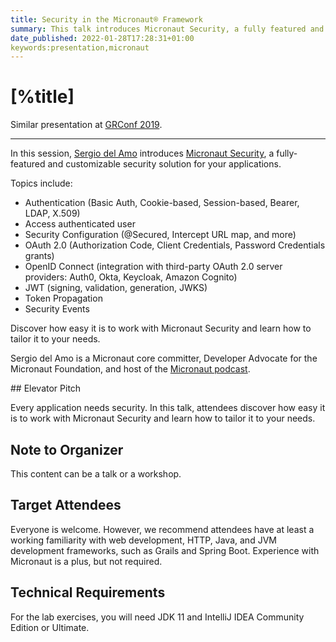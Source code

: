 ```yaml
---
title: Security in the Micronaut® Framework
summary: This talk introduces Micronaut Security, a fully featured and customizable security solution for your applications.
date_published: 2022-01-28T17:28:31+01:00
keywords:presentation,micronaut
---
```


# [%title]

Similar presentation at [GRConf 2019](https://sergiodelamo.com/blog/gr8eu-2019-micronaut-security.html). 

---

In this session, [Sergio del Amo](https://sergiodelamo.com) introduces [Micronaut Security](https://micronaut-projects.github.io/micronaut-security/latest/guide/), a fully-featured and customizable security solution for your applications.

Topics include:

- Authentication (Basic Auth, Cookie-based, Session-based, Bearer, LDAP, X.509)
- Access authenticated user
- Security Configuration (@Secured, Intercept URL map, and more)
- OAuth 2.0 (Authorization Code, Client Credentials, Password Credentials grants)
- OpenID Connect (integration with third-party OAuth 2.0 server providers: Auth0, Okta, Keycloak, Amazon Cognito)
- JWT (signing, validation, generation, JWKS)
- Token Propagation
- Security Events

Discover how easy it is to work with Micronaut Security and learn how to tailor it to your needs.

Sergio del Amo is a Micronaut core committer,  Developer Advocate for the Micronaut Foundation, and host of the [Micronaut podcast](https://micronautpodcast.com).

## Elevator Pitch

Every application needs security. In this talk, attendees discover how easy it is to work with Micronaut Security and learn how to tailor it to your needs.

## Note to Organizer

This content can be a talk or a workshop. 

## Target Attendees

Everyone is welcome. However, we recommend attendees have at least a working familiarity with web development, HTTP, Java, and JVM development frameworks, such as Grails and Spring Boot. Experience with Micronaut is a plus, but not required.

## Technical Requirements

For the lab exercises, you will need JDK 11 and IntelliJ IDEA Community Edition or Ultimate.